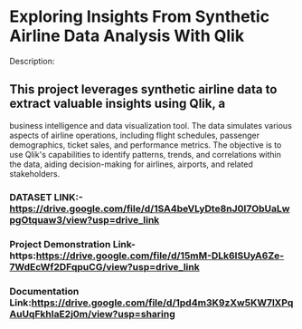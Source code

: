 # Exploring Insights From Synthetic Airline Data Analysis With Qlik
Description:
## This project leverages synthetic airline data to extract valuable insights using Qlik, a
business intelligence and data visualization tool. The data simulates various aspects
of airline operations, including flight schedules, passenger demographics, ticket
sales, and performance metrics. The objective is to use Qlik's capabilities to identify
patterns, trends, and correlations within the data, aiding decision-making for airlines,
airports, and related stakeholders.

### DATASET LINK:-https://drive.google.com/file/d/1SA4beVLyDte8nJ0I7ObUaLwpgOtquaw3/view?usp=drive_link

### Project Demonstration Link-https:https://drive.google.com/file/d/15mM-DLk6ISUyA6Ze-7WdEcWf2DFqpuCG/view?usp=drive_link

### Documentation Link:https://drive.google.com/file/d/1pd4m3K9zXw5KW7lXPqAuUqFkhlaE2j0m/view?usp=sharing
